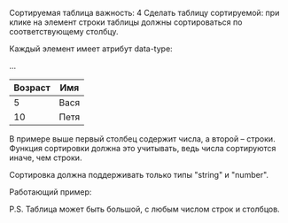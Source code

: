 Сортируемая таблица
важность: 4
Сделать таблицу сортируемой: при клике на элемент <th> строки таблицы должны сортироваться по соответствующему столбцу.

Каждый элемент <th> имеет атрибут data-type:

<table id="grid">
  <thead>
    <tr>
      <th data-type="number">Возраст</th>
      <th data-type="string">Имя</th>
    </tr>
  </thead>
  <tbody>
    <tr>
      <td>5</td>
      <td>Вася</td>
    </tr>
    <tr>
      <td>10</td>
      <td>Петя</td>
    </tr>
    ...
  </tbody>
</table>
В примере выше первый столбец содержит числа, а второй – строки. Функция сортировки должна это учитывать, ведь числа сортируются иначе, чем строки.

Сортировка должна поддерживать только типы "string" и "number".

Работающий пример:


P.S. Таблица может быть большой, с любым числом строк и столбцов.